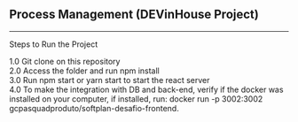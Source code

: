 <h2>Process Management (DEVinHouse Project)</h2>

<hr>

Steps to Run the Project

1.0 Git clone on this repository<br>
2.0 Access the folder and run npm install<br>
3.0 Run npm start or yarn start to start the react server<br>
4.0 To make the integration with DB and back-end, verify if the docker was installed on your computer, if installed, run: docker run -p 3002:3002 gcpasquadproduto/softplan-desafio-frontend.
